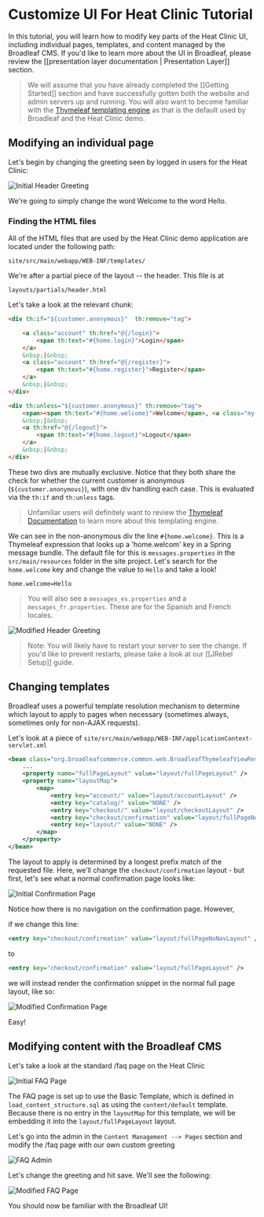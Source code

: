# Customize UI For Heat Clinic Tutorial

In this tutorial, you will learn how to modify key parts of the Heat Clinic UI, including individual pages, templates, and content managed by the Broadleaf CMS. If you'd like to learn more about the UI in Broadleaf, please review the [[presentation layer documentation | Presentation Layer]] section.

> We will assume that you have already completed the [[Getting Started]] section and have successfully gotten both the website and admin servers up and running. You will also want to become familiar with the [Thymeleaf templating engine](http://www.thymeleaf.org/) as that is the default used by Broadleaf and the Heat Clinic demo.

## Modifying an individual page

Let's begin by changing the greeting seen by logged in users for the Heat Clinic:

![Initial Header Greeting](customize-ui-tutorial-1.png)

We're going to simply change the word Welcome to the word Hello.

### Finding the HTML files

All of the HTML files that are used by the Heat Clinic demo application are located under the following path:

```text
site/src/main/webapp/WEB-INF/templates/
```

We're after a partial piece of the layout -- the header. This file is at

```text
layouts/partials/header.html
```

Let's take a look at the relevant chunk:

```html
<div th:if="${customer.anonymous}"  th:remove="tag">

    <a class="account" th:href="@{/login}">
        <span th:text="#{home.login}">Login</span>
    </a>
    &nbsp;|&nbsp; 
    <a class="account" th:href="@{/register}">
        <span th:text="#{home.register}">Register</span>
    </a>
    &nbsp;|&nbsp; 
</div>

<div th:unless="${customer.anonymous}" th:remove="tag">
    <span><span th:text="#{home.welcome}">Welcome</span>, <a class="my-account" th:href="@{/account}" th:text="${customer.firstName}"></a></span>
    &nbsp;|&nbsp; 
    <a th:href="@{/logout}">
        <span th:text="#{home.logout}">Logout</span>
    </a>
    &nbsp;|&nbsp; 
</div>
```

These two divs are mutually exclusive. Notice that they both share the check for whether the current customer is anonymous (`${customer.anonymous}`), with one div handling each case. This is evaluated via the `th:if` and `th:unless` tags. 

> Unfamiliar users will definitely want to review the [Thymeleaf Documentation](http://www.thymeleaf.org/doc/Tutorial%20-%20Using%20Thymeleaf%2020120517.pdf) to learn more about this templating engine.

We can see in the non-anonymous div the line `#{home.welcome}`. This is a Thymeleaf expression that looks up a 'home.welcom' key in a Spring message bundle. The default file for this is `messages.properties` in the `src/main/resources` folder in the site project. Let's search for the `home.welcome` key and change the value to `Hello` and take a look!

```
home.welcome=Hello
```

> You will also see a `messages_es.properties` and a `messages_fr.properties`. These are for the Spanish and French locales.

![Modified Header Greeting](customize-ui-tutorial-2.png)

> Note: You will likely have to restart your server to see the change. If you'd like to prevent restarts, please take a look at our [[JRebel Setup]] guide.

## Changing templates

Broadleaf uses a powerful template resolution mechanism to determine which layout to apply to pages when necessary (sometimes always, sometimes only for non-AJAX requests).

Let's look at a piece of `site/src/main/webapp/WEB-INF/applicationContext-servlet.xml`

```xml
<bean class="org.broadleafcommerce.common.web.BroadleafThymeleafViewResolver">
    ...
    <property name="fullPageLayout" value="layout/fullPageLayout" />
    <property name="layoutMap">
        <map>
            <entry key="account/" value="layout/accountLayout" />
            <entry key="catalog/" value="NONE" />
            <entry key="checkout/" value="layout/checkoutLayout" />
            <entry key="checkout/confirmation" value="layout/fullPageNoNavLayout" />
            <entry key="layout/" value="NONE" />
        </map>
    </property>
</bean>
```

The layout to apply is determined by a longest prefix match of the requested file. Here, we'll change the `checkout/confirmation` layout - but first, let's see what a normal confirmation page looks like:

![Initial Confirmation Page](customize-ui-tutorial-3.png)

Notice how there is no navigation on the confirmation page. However,

if we change this line:

```xml
<entry key="checkout/confirmation" value="layout/fullPageNoNavLayout" />
```

to

```xml
<entry key="checkout/confirmation" value="layout/fullPageLayout" />
```

we will instead render the confirmation snippet in the normal full page layout, like so:

![Modified Confirmation Page](customize-ui-tutorial-4.png)

Easy!

## Modifying content with the Broadleaf CMS

Let's take a look at the standard /faq page on the Heat Clinic

![Initial FAQ Page](customize-ui-tutorial-5.png)

The FAQ page is set up to use the Basic Template, which is defined in `load_content_structure.sql` as using the `content/default` template. Because there is no entry in the `layoutMap` for this template, we will be embedding it into the `layout/fullPageLayout` layout.

Let's go into the admin in the `Content Management --> Pages` section and modify the /faq page with our own custom greeting

![FAQ Admin](customize-ui-tutorial-6.png)

Let's change the greeting and hit save. We'll see the following:

![Modified FAQ Page](customize-ui-tutorial-7.png)

You should now be familiar with the Broadleaf UI!
